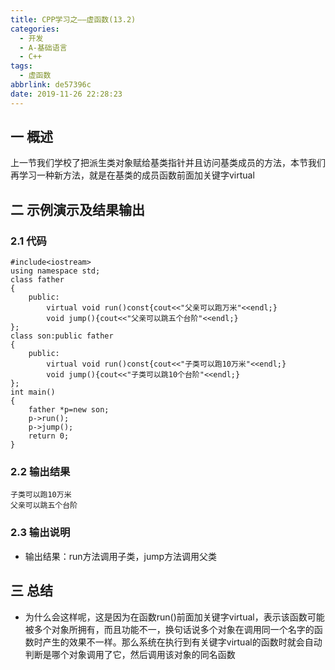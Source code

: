 ```yaml
---
title: CPP学习之——虚函数(13.2)
categories:
  - 开发
  - A-基础语言
  - C++
tags:
  - 虚函数
abbrlink: de57396c
date: 2019-11-26 22:28:23
---
```

## 一 概述

上一节我们学校了把派生类对象赋给基类指针并且访问基类成员的方法，本节我们再学习一种新方法，就是在基类的成员函数前面加关键字virtual  

<!--more-->

## 二 示例演示及结果输出

### 2.1 代码

```
#include<iostream>
using namespace std;
class father
{
	public:
		virtual void run()const{cout<<"父亲可以跑万米"<<endl;}
		void jump(){cout<<"父亲可以跳五个台阶"<<endl;}
};
class son:public father
{
	public:
		virtual void run()const{cout<<"子类可以跑10万米"<<endl;}
		void jump(){cout<<"子类可以跳10个台阶"<<endl;}
};
int main()
{
	father *p=new son;
	p->run();
	p->jump();
	return 0;
}
```
### 2.2 输出结果
```
子类可以跑10万米
父亲可以跳五个台阶
```
### 2.3 输出说明

* 输出结果：run方法调用子类，jump方法调用父类 

## 三 总结

* 为什么会这样呢，这是因为在函数run()前面加关键字virtual，表示该函数可能被多个对象所拥有，而且功能不一，换句话说多个对象在调用同一个名字的函数时产生的效果不一样。那么系统在执行到有关键字virtual的函数时就会自动判断是哪个对象调用了它，然后调用该对象的同名函数